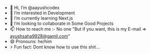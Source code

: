 - 👋 Hi, I’m @aayushcodex
- 👀 I’m interested in Development
- 🌱 I’m currently learning Next.js
- 💞️ I’m looking to collaborate in Some Good Projects
- 📫 How to reach me :- No one "But if you want, this is my E-mail => ayushsaha9928@gamil.com"
- 😄 Pronouns: he/him
- ⚡ Fun fact: Dont know how to use this shit...

<!---
aayushcodex/aayushcodex is a ✨ special ✨ repository because its `README.md` (this file) appears on your GitHub profile.
You can click the Preview link to take a look at your changes.
--->

